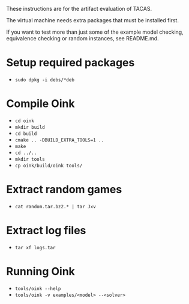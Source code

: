 These instructions are for the artifact evaluation of TACAS.

The virtual machine needs extra packages that must be installed first.

If you want to test more than just some of the example model checking, equivalence checking or random instances, see README.md.

Setup required packages
=======================
* `sudo dpkg -i debs/*deb`

Compile Oink
============
* `cd oink`
* `mkdir build`
* `cd build`
* `cmake .. -DBUILD_EXTRA_TOOLS=1 ..`
* `make`
* `cd ../..`
* `mkdir tools`
* `cp oink/build/oink tools/`

Extract random games
====================
* `cat random.tar.bz2.* | tar Jxv`

Extract log files
=================
* `tar xf logs.tar`

Running Oink
============
* `tools/oink --help`
* `tools/oink -v examples/<model> --<solver>`

